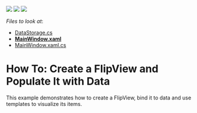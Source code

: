 <!-- default badges list -->
![](https://img.shields.io/endpoint?url=https://codecentral.devexpress.com/api/v1/VersionRange/128659385/13.1.4%2B)
[![](https://img.shields.io/badge/Open_in_DevExpress_Support_Center-FF7200?style=flat-square&logo=DevExpress&logoColor=white)](https://supportcenter.devexpress.com/ticket/details/E4649)
[![](https://img.shields.io/badge/📖_How_to_use_DevExpress_Examples-e9f6fc?style=flat-square)](https://docs.devexpress.com/GeneralInformation/403183)
<!-- default badges end -->
<!-- default file list -->
*Files to look at*:

* [DataStorage.cs](./CS/FlipViewSample/DataStorage.cs)
* **[MainWindow.xaml](./CS/FlipViewSample/MainWindow.xaml)**
* [MainWindow.xaml.cs](./CS/FlipViewSample/MainWindow.xaml.cs)
<!-- default file list end -->
# How To: Create a FlipView and Populate It with Data


<p>This example demonstrates how to create a FlipView, bind it to data and use templates to visualize its items. </p>

<br/>


